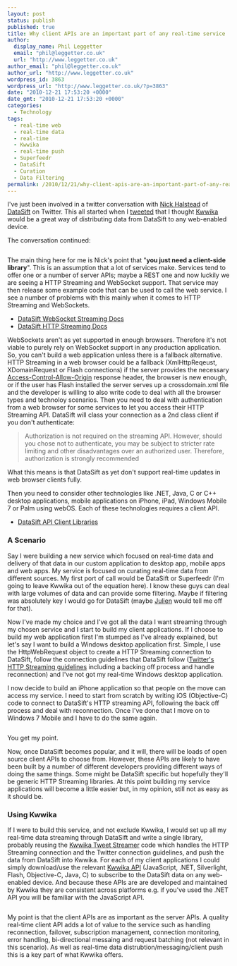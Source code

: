 ```yaml
---
layout: post
status: publish
published: true
title: Why client APIs are an important part of any real-time service
author:
  display_name: Phil Leggetter
  email: "phil@leggetter.co.uk"
  url: "http://www.leggetter.co.uk"
author_email: "phil@leggetter.co.uk"
author_url: "http://www.leggetter.co.uk"
wordpress_id: 3863
wordpress_url: "http://www.leggetter.co.uk/?p=3863"
date: "2010-12-21 17:53:20 +0000"
date_gmt: "2010-12-21 17:53:20 +0000"
categories:
  - Technology
tags:
  - real-time web
  - real-time data
  - real-time
  - Kwwika
  - real-time push
  - Superfeedr
  - DataSift
  - Curation
  - Data Filtering
permalink: /2010/12/21/why-client-apis-are-an-important-part-of-any-real-time-service.html
---
```


<p>I've just been involved in a twitter conversation with <a href="http://twitter.com/#%21/nickhalstead">Nick Halstead</a> of <a href="http://datasift.net">DataSift</a> on Twitter. This all started when I <a href="http://twitter.com/#%21/leggetter/status/17233038429655041">tweeted</a> that I thought <a href="http://kwwika.com">Kwwika</a> would be a great way of distributing data from DataSift to any web-enabled device.</p>
<p>The conversation continued:</p>
<p><img style="max-width: 800px;" src="/wp-content/uploads/2010/12/leggetter-nickhalstead-conversation1.png" alt="" /></p>
<p>The main thing here for me is Nick's point that "<strong>you just need a client-side library</strong>". This is an assumption that a lot of services make. Services tend to offer one or a number of server APIs; maybe a REST one and now luckily we are seeing a HTTP Streaming and WebSocket support. That service may then release some example code that can be used to call the web service. I see a number of problems with this mainly when it comes to HTTP Streaming and WebSockets.</p>
<ul>
<li><a href="http://support.datasift.net/help/kb/rest-api/websocket-streaming">DataSift WebSocket Streaming Docs</a></li>
<li><a href="http://support.datasift.net/help/kb/rest-api/http-streaming-api">DataSift HTTP Streaming Docs</a></li>
</ul>
<p>WebSockets aren't as yet supported in enough browsers. Therefore it's not viable to purely rely on WebSocket support in any production application. So, you can't build a web application unless there is a fallback alternative. HTTP Streaming in a web browser could be a fallback (XmlHttpReqeust, XDomainRequest or Flash connections) if the server provides the necessary <a href="http://dev.w3.org/2006/waf/access-control/#access-control-allow-origin-response-hea">Access-Control-Allow-Origin</a> response header, the browser is new enough, or if the user has Flash installed the server serves up a crossdomain.xml file and the developer is willing to also write code to deal with all the browser types and technoloy scenarios. Then you need to deal with authentication from a web browser for some services to let you access their HTTP Streaming API. DataSift will class your connection as a 2nd class client if you don't authenticate:</p>
<blockquote><p>Authorization is not required on the streaming API. However, should you chose not to authenticate, you may be subject to stricter rate limiting and other disadvantages over an authorized user. Therefore, authorization is strongly recommended</p></blockquote>
<p>What this means is that DataSift as yet don't support real-time updates in web browser clients fully.</p>
<p>Then you need to consider other technologies like .NET, Java, C or C++ desktop applications, mobile applications on iPhone, iPad, Windows Mobile 7 or Palm using webOS. Each of these technologies requires a client API.</p>
<ul>
<li><a href="http://support.datasift.net/help/kb/libraries/api-client-libraries">DataSift API Client Libraries</a></li>
</ul>
<h3>A Scenario</h3>
<p>Say I were building a new service which focused on real-time data and delivery of that data in our custom application to desktop app, mobile apps and web apps. My service is focused on curating real-time data from different sources. My first port of call would be DataSift or Superfeedr (I'm going to leave Kwwika out of the equation here). I know these guys can deal with large volumes of data and can provide some filtering. Maybe if filtering was absolutely key I would go for DataSift (maybe <a href="http://twitter.com/#%21/julien51">Julien</a> would tell me off for that).</p>
<p>Now I've made my choice and I've got all the data I want streaming through my chosen service and I start to build my client applications. If I choose to build my web application first I'm stumped as I've already explained, but let's say I want to build a Windows desktop application first. Simple, I use the HttpWebRequest object to create a HTTP Streaming connection to DataSift, follow the connection guidelines that DataSift follow (<a href="http://dev.twitter.com/pages/streaming_api_concepts#connecting">Twitter's HTTP Streaming guidelines</a> including a backing off process and handle reconnection) and I've not got my real-time Windows desktop application.</p>
<p>I now decide to build an iPhone application so that people on the move can access my service. I need to start from scratch by writing iOS (Objective-C) code to connect to DataSift's HTTP streaming API, following the back off process and deal with reconnection. Once I've done that I move on to Windows 7 Mobile and I have to do the same again.</p>
<p><img style="max-width: 800px;" src="/wp-content/uploads/2010/12/DataSift-not-kwwika1.png" alt="" /></p>
<p>You get my point.</p>
<p>Now, once DataSift becomes popular, and it will, there will be loads of open source client APIs to choose from. However, these APIs are likely to have been built by a number of different developers providing different ways of doing the same things. Some might be DataSift specific but hopefully they'll be generic HTTP Streaming libraries. At this point building my service applications will become a little easier but, in my opinion, still not as easy as it should be.</p>
<h3>Using Kwwika</h3>
<p>If I were to build this service, and not exclude Kwwika, I would set up all my real-time data streaming through DataSift and write a single library, probably reusing the <a href="http://wiki.kwwika.com/components/kwwika-tweet-streamer">Kwwika Tweet Streamer</a> code which handles the HTTP Streaming connection and the Twitter connection guidelines, and push the data from DataSift into Kwwika. For each of my client applications I could simply download/use the relevant <a href="http://wiki.kwwika.com/api">Kwwika API</a> (JavaScript, .NET, Silverlight, Flash, Objective-C, Java, C) to subscribe to the DataSift data on any web-enabled device. And because these APIs are are developed and maintained by Kwwika they are consistent across platforms e.g. if you've used the .NET API you will be familiar with the JavaScript API.</p>
<p><img style="max-width: 800px;" src="/wp-content/uploads/2010/12/DataSift-just-kwwika.png" alt="" /></p>
<p>My point is that the client APIs are as important as the server APIs. A quality real-time client API adds a lot of value to the service such as handling reconnection, failover, subscription management, connection monitoring, error handling, bi-directional messaing and request batching (not relevant in this scenario). As well as real-time data distrubtion/messaging/client push this is a key part of what Kwwika offers.</p>

